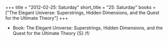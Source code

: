+++
title = "2012-02-25: Saturday"
short_title = "25: Saturday"
books = ["The Elegant Universe: Superstrings, Hidden Dimensions, and the Quest for the Ultimate Theory"]
+++


* Book: The Elegant Universe: Superstrings, Hidden Dimensions, and the Quest for the Ultimate Theory {S} /f/
